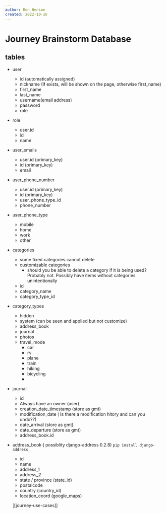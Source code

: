 ```yaml
---
author: Ron Henson
created: 2022-10-10
---
```


# Journey Brainstorm Database

## tables

- user
  - id (automatically assigned)
  - nickname (If exists, will be shown on the page, otherwise first_name)
  - first_name
  - last_name
  - username(email address)
  - password
  - role

- role
  - user.id
  - id
  - name

- user_emails
    - user.id (primary_key)
    - id    (primary_key)
    - email

- user_phone_number
  - user.id (primary_key)
  - id (primary_key)
  - user_phone_type_id
  - phone_number

- user_phone_type
  - mobile
  - home
  - work
  - other

- categories
  - some fixed categories cannot delete
  - customizable categories
    - should you be able to delete a category if it is being used?  Probably not.  Possibly have items without categories unintentionally
  - id
  - category_name
  - category_type_id

- category_types
  - hidden
  - system (can be seen and applied but not customize)
  - address_book
  - journal
  - photos
  - travel_mode
    - car
    - rv
    - plane
    - train
    - hiking
    - bicycling
    -

- journal
  - id
  - Always have an owner (user)
  - creation_date_timestamp (store as gmt)
  - modification_date ( Is there a modification hitory and can you undo??)
  - date_arrival (store as gmt)
  - date_departure (store as gmt)
  - address_book.id

- address_book  ( possiblity django-address 0.2.8) `pip install django-address`
  - id
  - name
  - address_1
  - address_2
  - state / province (state_id)
  - postalcode
  - country (country_id)
  - location_coord (google_maps)

  [[journey-use-cases]]
